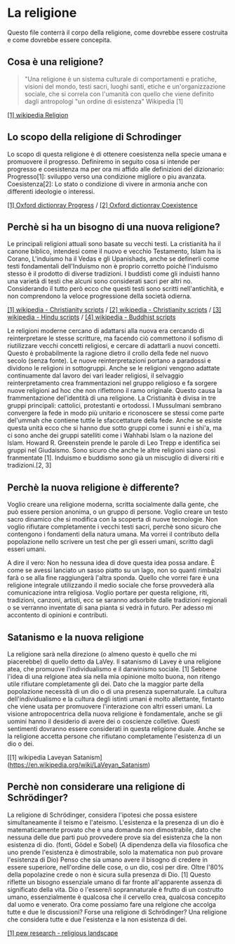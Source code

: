 # La religione
Questo file conterrà il corpo della religione, come dovrebbe essere costruita e come dovrebbe essere concepita.

## Cosa è una religione?
> "Una religione è un sistema culturale di comportamenti e pratiche, visioni del mondo, testi sacri, luoghi santi, etiche e un'organizzazione sociale, che si correla con l'umanità con quello che viene definito dagli antropologi "un ordine di esistenza"
> Wikipedia [1] 

[[1] wikipedia Religion](https://en.wikipedia.org/wiki/Religion)


## Lo scopo della religione di Schrodinger
Lo scopo di questa religione è di ottenere coesistenza nella specie umana e promuovere il progresso.
Definiremo in seguito cosa si intende per progresso e coesistenza ma per ora mi affido alle definizioni del dizionario:
Progresso[1]: sviluppo verso una condizione migliore o piu avanzata.
Coesistenza[2]: Lo stato o condizione di vivere in armonia anche con differenti ideologie o interessi.

[[1] Oxford dictionray Progress](https://en.oxforddictionaries.com/definition/progress) / 
[[2] Oxford dictionray Coexistence](https://en.oxforddictionaries.com/definition/coexistence)

## Perchè si ha un bisogno di una nuova religione?

Le principali religioni attuali sono basate su vecchi testi.
La cristianità ha il canone biblico, intendesi come il nuovo e vecchio Testamento, Islam ha is Corano, L'induismo ha il Vedas e gli Upanishads, anche se definerli come testi fondamentali dell'Induismo non è proprio corretto poichè l'induismo stesso è il prodotto di diverse tradizioni.
I buddisti come gli induisti hanno una varietà di testi che alcuni sono considerati sacri per altri no. 
Considerando il tutto però ecco che questi testi sono scritti nell'antichità, e non comprendono la veloce progressione della società odierna.

[[1] wikipedia - Christianity scripts](https://en.wikipedia.org/wiki/Christianity#Scriptures) /
[[2] wikipedia - Christianity scripts](https://en.wikipedia.org/wiki/Quran) / 
[[3] wikipedia - Hindu scripts](https://en.wikipedia.org/wiki/Hindu_texts) /
[[4] wikipedia - Buddhist scripts](https://en.wikipedia.org/wiki/Buddhism#Buddhist_texts)

Le religioni moderne cercano di adattarsi alla nuova era cercando di reinterpretare le stesse scritture,
ma facendo ciò commettono il sofismo di riutilizzare vecchi concetti religiosi, e cercare di adattarli a nuovi concetti.
Questo è probabilmente la ragione dietro il crollo della fede nel nuovo secolo (senza fonte).
Le nuove reinterpretazioni portano a paradossi e dividono le religioni in sottogruppi.
Anche se le religioni vengono adattate continuamente dal lavoro dei vari leader religiosi, il selvaggio reinterpretamento crea frammentazioni nel gruppo religioso e fa sorgere nuove religioni ad hoc che non riflettono il ramo originale.
Questo causa la frammentazione del'identità di una religione. La Cristianità è divisa in tre gruppi principali: cattolici, protestanti e ortodossi.
I Mussulmani sembrano convergere la fede in modo più unitario e riconoscere se stessi come parte del'ummah che contiene tuttle le sfaccettature della fede.
Anche se esiste questa unità ecco che si hanno due sotto gruppi come i sunni e i shi'a, ma ci sono anche dei gruppi satelliti come
i Wahhabi Islam o la nazione del Islam. Howard R. Greenstein prende le parole di Leo Trepp e identifica sei gruppi nel Giudaismo.
Sono sicuro che anche le altre religioni siano così franmentate [1]. Induismo e buddismo sono già un miscuglio di diversi riti e tradizioni.[2, 3]

## Perchè la nuova religione è differente?
Voglio creare una religione moderna, scritta socialmente dalla gente, che può essere persion anonima, o un gruppo di persone.
Voglio creare un testo sacro dinamico che si modifica con la scoperta di nuove tecnologie.
Non voglio rifiutare completamente i vecchi testi sacri, perchè sono sicuro che contengono i fondamenti della natura umana.
Ma vorrei il contributo della popolazione nello scrivere un test che per gli esseri umani, scritto dagli esseri umani.

A dire il vero: Non ho nessuna idea di dove questa idea possa andare.
È come se avessi lanciato un sasso piatto su un lago, non so quanti rimbalzi farà o se alla fine raggiungerà l'altra sponda.
Quello che vorrei fare è una religione integrale utilizzando il medio sociale che forse provvederà alla comunicazione intra religiosa.
Voglio portare per questa religione, riti, tradizioni, canzoni, artisti, ecc se saranno adsorbite dalle tradizioni regionali o se verranno inventate di sana pianta si vedrà in futuro.
Per adesso mi accontento di opinioni e contributi.

## Satanismo e la nuova religione
La religione sarà nella direzione (o almeno questo è quello che mi piacerebbe) di quello detto da LaVey.
Il satanismo di Lavey è una religione atea, che promuove l'individualismo e il darwinismo sociale. [1]
Sebbene l'idea di una relgione atea sia nella mia opinione molto buona, non ritengo utile rifiutare completamente gli dei.
Dato che la maggior parte della popolazione necessità di un dio o di una presenza supernaturale.
La cultura dell'individualismo e la cultura degli istinti umani è molto allettante, fintanto che viene usata per promuovere l'interazione con altri esseri umani.
La visione antropocentrica della nuova religione è fondamentale, anche se gli uomini hanno il desiderio di avere dei o coscienze colletive. Questi sentimenti dovranno essere considerati in questa religione duale.
Anche se la religione accetta persone che rifiutano completamente l'esistenza di un dio o dei.

[[1] wikipedia Laveyan Satanism] (https://en.wikipedia.org/wiki/LaVeyan_Satanism)


## Perchè non considerare una religione di Schrödinger?

La religione di Schrödinger, considera l'ipotesi che possa esistere simultaneamente il teismo e l'ateismo.
L'esistenza e la presenza di un dio è matematicamente provato che è una domanda non dimostrabile, 
dato che nessuna delle due parti può provvedere prove sia del esistenza che la non esistenza di dio. (fonti, Gödel e Sobel)
(A dipendenza della via filosofica che uno prende l'esistenza è dimostrabile, solo la matematica non può provare l'esistenza di Dio)
Penso che sia umano avere il bisogno di credere in essere superiore, nell'ordine delle cose, o un dio, così per dire.
Oltre l'80% della popolazine crede o non è sicura sulla presenza di Dio. [1]
Questo riflette un bisogno essenziale umano di far fronte all'apparente assenza di significato della vita. 
Dio o l'essere/i soprannaturale è frutto di un costrutto umano, essenzialmente è qualcosa che il cervello crea, qualcosa concepito dal uomo e venerato.
Ora come possiamo fare una relgione che accolga tutte e due le discussioni? Forse una religione di Schrödinger?
Una religione che considera tutte e due l'esistenza e la non esistenza di dei.

[[1] pew research - religious landscape](http://www.pewforum.org/2012/12/18/global-religious-landscape-exec/)
